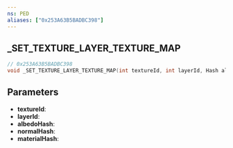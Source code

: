 ```yaml
---
ns: PED
aliases: ["0x253A63B5BADBC398"]
---
```

## _SET_TEXTURE_LAYER_TEXTURE_MAP

```c
// 0x253A63B5BADBC398
void _SET_TEXTURE_LAYER_TEXTURE_MAP(int textureId, int layerId, Hash albedoHash, Hash normalHash, Hash materialHash);
```

## Parameters
* **textureId**:
* **layerId**:
* **albedoHash**:
* **normalHash**:
* **materialHash**:
